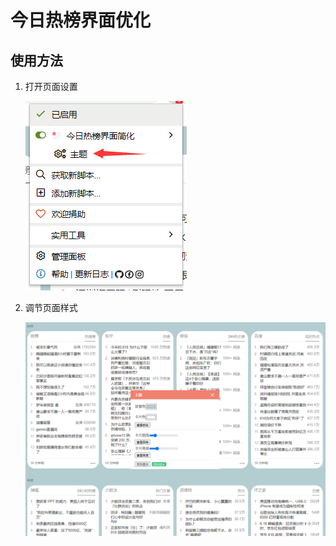 # 今日热榜界面优化

## 使用方法

1. 打开页面设置

    ![202206182330647](./assets/202206182330647.png)

2. 调节页面样式

    ![202206182331968](./assets/202206182331968.png)
